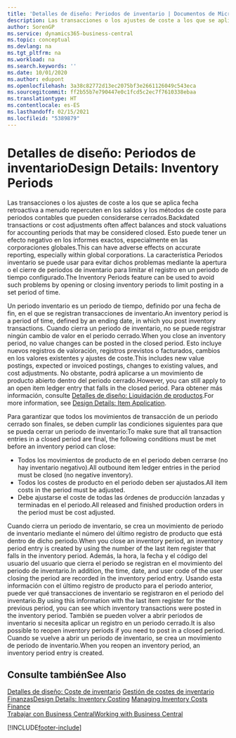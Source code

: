 ```yaml
---
title: 'Detalles de diseño: Periodos de inventario | Documentos de Microsoft'
description: Las transacciones o los ajustes de coste a los que se aplica fecha retroactiva a menudo repercuten en los saldos y los métodos de coste para periodos contables que pueden considerarse cerrados. Esto puede tener un efecto negativo en los informes exactos, especialmente en las corporaciones globales. La característica Periodos inventario se puede usar para evitar dichos problemas mediante la apertura o el cierre de periodos de inventario para limitar el registro en un periodo de tiempo configurado.
author: SorenGP
ms.service: dynamics365-business-central
ms.topic: conceptual
ms.devlang: na
ms.tgt_pltfrm: na
ms.workload: na
ms.search.keywords: ''
ms.date: 10/01/2020
ms.author: edupont
ms.openlocfilehash: 3a38c82772d13ec2075bf3e2661126049c543eca
ms.sourcegitcommit: ff2b55b7e790447e0c1fcd5c2ec7f7610338ebaa
ms.translationtype: HT
ms.contentlocale: es-ES
ms.lasthandoff: 02/15/2021
ms.locfileid: "5389879"
---
```

# <a name="design-details-inventory-periods"></a><span data-ttu-id="61fbc-105">Detalles de diseño: Periodos de inventario</span><span class="sxs-lookup"><span data-stu-id="61fbc-105">Design Details: Inventory Periods</span></span>
<span data-ttu-id="61fbc-106">Las transacciones o los ajustes de coste a los que se aplica fecha retroactiva a menudo repercuten en los saldos y los métodos de coste para periodos contables que pueden considerarse cerrados.</span><span class="sxs-lookup"><span data-stu-id="61fbc-106">Backdated transactions or cost adjustments often affect balances and stock valuations for accounting periods that may be considered closed.</span></span> <span data-ttu-id="61fbc-107">Esto puede tener un efecto negativo en los informes exactos, especialmente en las corporaciones globales.</span><span class="sxs-lookup"><span data-stu-id="61fbc-107">This can have adverse effects on accurate reporting, especially within global corporations.</span></span> <span data-ttu-id="61fbc-108">La característica Periodos inventario se puede usar para evitar dichos problemas mediante la apertura o el cierre de periodos de inventario para limitar el registro en un periodo de tiempo configurado.</span><span class="sxs-lookup"><span data-stu-id="61fbc-108">The Inventory Periods feature can be used to avoid such problems by opening or closing inventory periods to limit posting in a set period of time.</span></span>  

 <span data-ttu-id="61fbc-109">Un periodo inventario es un periodo de tiempo, definido por una fecha de fin, en el que se registran transacciones de inventario.</span><span class="sxs-lookup"><span data-stu-id="61fbc-109">An inventory period is a period of time, defined by an ending date, in which you post inventory transactions.</span></span> <span data-ttu-id="61fbc-110">Cuando cierra un periodo de inventario, no se puede registrar ningún cambio de valor en el periodo cerrado.</span><span class="sxs-lookup"><span data-stu-id="61fbc-110">When you close an inventory period, no value changes can be posted in the closed period.</span></span> <span data-ttu-id="61fbc-111">Esto incluye nuevos registros de valoración, registros previstos o facturados, cambios en los valores existentes y ajustes de coste.</span><span class="sxs-lookup"><span data-stu-id="61fbc-111">This includes new value postings, expected or invoiced postings, changes to existing values, and cost adjustments.</span></span> <span data-ttu-id="61fbc-112">No obstante, podrá aplicarse a un movimiento de producto abierto dentro del periodo cerrado.</span><span class="sxs-lookup"><span data-stu-id="61fbc-112">However, you can still apply to an open item ledger entry that falls in the closed period.</span></span> <span data-ttu-id="61fbc-113">Para obtener más información, consulte [Detalles de diseño: Liquidación de productos](design-details-item-application.md).</span><span class="sxs-lookup"><span data-stu-id="61fbc-113">For more information, see [Design Details: Item Application](design-details-item-application.md).</span></span>  

 <span data-ttu-id="61fbc-114">Para garantizar que todos los movimientos de transacción de un periodo cerrado son finales, se deben cumplir las condiciones siguientes para que se pueda cerrar un periodo de inventario:</span><span class="sxs-lookup"><span data-stu-id="61fbc-114">To make sure that all transaction entries in a closed period are final, the following conditions must be met before an inventory period can close:</span></span>  

-   <span data-ttu-id="61fbc-115">Todos los movimientos de producto de en el periodo deben cerrarse (no hay inventario negativo).</span><span class="sxs-lookup"><span data-stu-id="61fbc-115">All outbound item ledger entries in the period must be closed (no negative inventory).</span></span>  
-   <span data-ttu-id="61fbc-116">Todos los costes de producto en el periodo deben ser ajustados.</span><span class="sxs-lookup"><span data-stu-id="61fbc-116">All item costs in the period must be adjusted.</span></span>  
-   <span data-ttu-id="61fbc-117">Debe ajustarse el coste de todas las órdenes de producción lanzadas y terminadas en el periodo.</span><span class="sxs-lookup"><span data-stu-id="61fbc-117">All released and finished production orders in the period must be cost adjusted.</span></span>  

 <span data-ttu-id="61fbc-118">Cuando cierra un periodo de inventario, se crea un movimiento de periodo de inventario mediante el número del último registro de producto que está dentro de dicho periodo.</span><span class="sxs-lookup"><span data-stu-id="61fbc-118">When you close an inventory period, an inventory period entry is created by using the number of the last item register that falls in the inventory period.</span></span> <span data-ttu-id="61fbc-119">Además, la hora, la fecha y el código del usuario del usuario que cierra el periodo se registran en el movimiento del periodo de inventario.</span><span class="sxs-lookup"><span data-stu-id="61fbc-119">In addition, the time, date, and user code of the user closing the period are recorded in the inventory period entry.</span></span> <span data-ttu-id="61fbc-120">Usando esta información con el último registro de producto para el periodo anterior, puede ver qué transacciones de inventario se registraron en el periodo del inventario.</span><span class="sxs-lookup"><span data-stu-id="61fbc-120">By using this information with the last item register for the previous period, you can see which inventory transactions were posted in the inventory period.</span></span> <span data-ttu-id="61fbc-121">También se pueden volver a abrir periodos de inventario si necesita aplicar un registro en un periodo cerrado.</span><span class="sxs-lookup"><span data-stu-id="61fbc-121">It is also possible to reopen inventory periods if you need to post in a closed period.</span></span> <span data-ttu-id="61fbc-122">Cuando se vuelve a abrir un periodo de inventario, se crea un movimiento de periodo de inventario.</span><span class="sxs-lookup"><span data-stu-id="61fbc-122">When you reopen an inventory period, an inventory period entry is created.</span></span>  

## <a name="see-also"></a><span data-ttu-id="61fbc-123">Consulte también</span><span class="sxs-lookup"><span data-stu-id="61fbc-123">See Also</span></span>  
 <span data-ttu-id="61fbc-124">[Detalles de diseño: Coste de inventario](design-details-inventory-costing.md) [Gestión de costes de inventario](finance-manage-inventory-costs.md) [Finanzas](finance.md)</span><span class="sxs-lookup"><span data-stu-id="61fbc-124">[Design Details: Inventory Costing](design-details-inventory-costing.md) [Managing Inventory Costs](finance-manage-inventory-costs.md) [Finance](finance.md)</span></span>  
 [<span data-ttu-id="61fbc-125">Trabajar con Business Central</span><span class="sxs-lookup"><span data-stu-id="61fbc-125">Working with Business Central</span></span>](ui-work-product.md)


[!INCLUDE[footer-include](includes/footer-banner.md)]